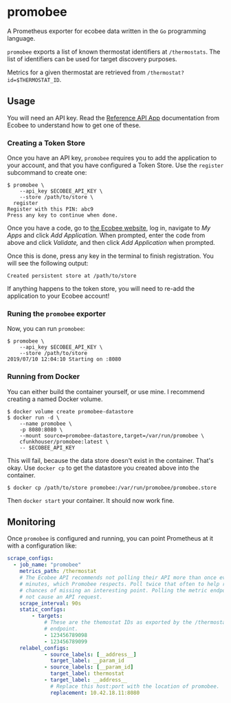 # promobee

A Prometheus exporter for ecobee data written in the `Go` programming language.

`promobee` exports a list of known thermostat identifiers at `/thermostats`. The
list of identifiers can be used for target discovery purposes.

Metrics for a given thermostat are retrieved from
`/thermostat?id=$THERMOSTAT_ID`.

## Usage

You will need an API key. Read the [Reference API
App](https://www.ecobee.com/home/developer/api/sample-apps/reference-api-app.shtml)
documentation from Ecobee to understand how to get one of these.

### Creating a Token Store

Once you have an API key, `promobee` requires you to add the application to your
account, and that you have configured a Token Store. Use the `register`
subcommand to create one:

```console
$ promobee \
    --api_key $ECOBEE_API_KEY \
    --store /path/to/store \
  register
Register with this PIN: abc9
Press any key to continue when done.
```

Once you have a code, go to [the Ecobee website](https://www.ecobee.com/), log
in, navigate to _My Apps_ and click _Add Application._ When prompted, enter the
code from above and click _Validate,_ and then click _Add Application_ when
prompted.

Once this is done, press any key in the terminal to finish registration. You will see the following output:

```console
Created persistent store at /path/to/store
```

If anything happens to the token store, you will need to re-add the application
to your Ecobee account!

### Runing the `promobee` exporter

Now, you can run `promobee`:

```console
$ promobee \
    --api_key $ECOBEE_API_KEY \
    --store /path/to/store
2019/07/10 12:04:10 Starting on :8080
```

### Running from Docker

You can either build the container yourself, or use mine. I recommend creating
a named Docker volume.

```console
$ docker volume create promobee-datastore
$ docker run -d \
    --name promobee \
    -p 8080:8080 \
    --mount source=promobee-datastore,target=/var/run/promobee \
    cfunkhouser/promobee:latest \
    -- $ECOBEE_API_KEY
```

This will fail, because the data store doesn't exist in the container. That's okay. Use `docker cp` to get the datastore you created above into the container.

```console
$ docker cp /path/to/store promobee:/var/run/promobee/promobee.store
```

Then `docker start` your container. It should now work fine.

## Monitoring

Once `promobee` is configured and running, you can point Prometheus at it with a
configuration like:

```yaml
scrape_configs:
  - job_name: "promobee"
    metrics_path: /thermostat
    # The Ecobee API recommends not polling their API more than once every 3
    # minutes, which Promobee respects. Poll twice that often to help reduce
    # chances of missing an interesting point. Polling the metric endpoint does
    # not cause an API request.
    scrape_interval: 90s
    static_configs:
        - targets:
            # These are the themostat IDs as exported by the /thermostats
            # endpoint.
            - 123456789098
            - 123456789099
    relabel_configs:
            - source_labels: [__address__]
              target_label: __param_id
            - source_labels: [__param_id]
              target_label: thermostat
            - target_label: __address__
              # Replace this host:port with the location of promobee.
              replacement: 10.42.18.11:8080
```
